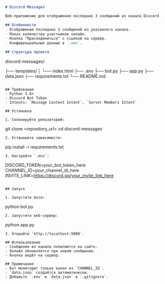 
```markdown
# Discord Messages

Веб-приложение для отображения последних 3 сообщений из канала Discord, количества участников онлайн и кнопки для присоединения к серверу.

## Особенности
- Отображение последних 3 сообщений из указанного канала.
- Показ количества участников онлайн.
- Кнопка "Присоединиться" с ссылкой на сервер.
- Конфиденциальные данные в `.env`.

## Структура проекта
```
discord-messages/

├── templates/
│   └── index.html
├── .env
├── bot.py
├── app.py
├── data.json
├── requirements.txt
└── README.md

```

## Требования
- Python 3.8+
- Discord Bot Token
- Intents: `Message Content Intent`, `Server Members Intent`

## Установка

1. Склонируйте репозиторий:
   ```
   git clone <repository_url>
   cd discord-messages
   ```
2. Установите зависимости:
   ```
   pip install -r requirements.txt
   ```
3. Настройте `.env`:
   ```
   DISCORD_TOKEN=your_bot_token_here
   CHANNEL_ID=your_channel_id_here
   INVITE_LINK=https://discord.gg/your_invite_link_here
   ```

## Запуск

1. Запустите бота:
   ```
   python bot.py
   ```
2. Запустите веб-сервер:
   ```
   python app.py
   ```
3. Откройте `http://localhost:5000`.

## Использование
- Сообщения из канала появляются на сайте.
- Онлайн обновляется при новом сообщении.
- Кнопка ведёт на сервер.

## Примечания
- Бот мониторит только канал из `CHANNEL_ID`.
- `data.json` создаётся автоматически.
- Добавьте `.env` и `data.json` в `.gitignore`.
```
